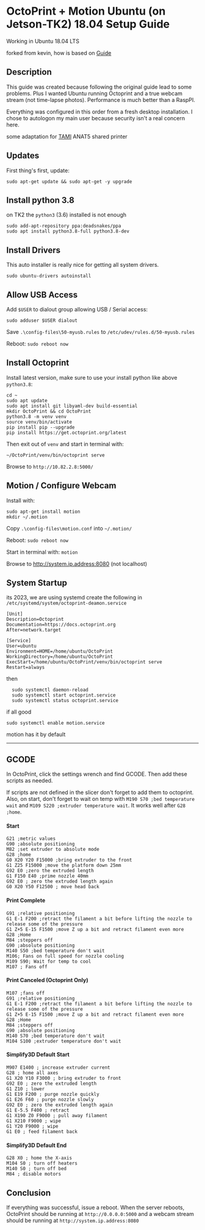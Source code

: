 # OctoPrint + Motion Ubuntu (on Jetson-TK2) 18.04 Setup Guide

Working in Ubuntu 18.04 LTS

forked from kevin, how is based on [Guide]([url](https://discourse.octoprint.org/t/setting-up-octoprint-on-a-raspberry-pi-running-raspbian/2337))

## Description

This guide was created because following the original guide lead to some problems. Plus I wanted Ubuntu running Octoprint and a true webcam stream (not time-lapse photos). Performance is much better than a RaspPI.

Everything was configured in this order from a fresh desktop installation.
I chose to autologon my main user because security isn't a real concern here.

some adaptation for [TAMI](https://wiki.telavivmakers.org) ANAT5 shared printer

## Updates

First thing's first, update:

```
sudo apt-get update && sudo apt-get -y upgrade
```
## Install python 3.8
on TK2 the `python3` (3.6) installed is not enough
```
sudo add-apt-repository ppa:deadsnakes/ppa
sudo apt install python3.8-full python3.8-dev

```

## Install Drivers

This auto installer is really nice for getting all system drivers.

```
sudo ubuntu-drivers autoinstall
```

## Allow USB Access

Add `$USER` to dialout group allowing USB / Serial access:

```
sudo adduser $USER dialout
```

Save `.\config-files\50-myusb.rules` to `/etc/udev/rules.d/50-myusb.rules`

Reboot: `sudo reboot now`

## Install Octoprint

Install latest version, make sure to use your install python like above `python3.8`:

```
cd ~
sudo apt update
sudo apt install git libyaml-dev build-essential
mkdir OctoPrint && cd OctoPrint
python3.8 -m venv venv
source venv/bin/activate
pip install pip --upgrade
pip install https://get.octoprint.org/latest
```

Then exit out of `venv` and start in terminal with:

```
~/OctoPrint/venv/bin/octoprint serve
```

Browse to `http://10.82.2.8:5000/`

## Motion / Configure Webcam

Install with:

```
sudo apt-get install motion
mkdir ~/.motion
```

Copy `.\config-files\motion.conf` into `~/.motion/`

Reboot: `sudo reboot now`

Start in terminal with: `motion`

Browse to http://system.ip.address:8080 (not localhost)

## System Startup

its 2023, we are using systemd
create the following in `/etc/systemd/system/octoprint-deamon.service`
```
[Unit]
Description=Octoprint
Documentation=https://docs.octoprint.org
After=network.target

[Service]
User=ubuntu
Environment=HOME=/home/ubuntu/OctoPrint
WorkingDirectory=/home/ubuntu/OctoPrint
ExecStart=/home/ubuntu/OctoPrint/venv/bin/octoprint serve
Restart=always
```
then
```
  sudo systemctl daemon-reload
  sudo systemctl start octoprint.service 
  sudo systemctl status octoprint.service 
```
if all good  

`sudo systemctl enable motion.service`

motion has it by default

----

## GCODE

In OctoPrint, click the settings wrench and find GCODE. Then add these scripts as needed.

If scripts are not defined in the slicer don't forget to add them to octoprint. Also, on start,
don't forget to wait on temp with `M190 S70 ;bed temperature wait` and `M109 S220 ;extruder temperature wait`.
It works well after `G28 ;home`.

#### Start

```
G21 ;metric values
G90 ;absolute positioning
M82 ;set extruder to absolute mode
G28 ;home
G0 X20 Y20 F15000 ;bring extruder to the front
G1 Z25 F15000 ;move the platform down 25mm
G92 E0 ;zero the extruded length
G1 F150 E40 ;prime nozzle 40mm
G92 E0 ; zero the extruded length again
G0 X20 Y50 F12500 ; move head back
```

#### Print Complete

```
G91 ;relative positioning
G1 E-1 F200 ;retract the filament a bit before lifting the nozzle to release some of the pressure
G1 Z+5 E-15 F1500 ;move Z up a bit and retract filament even more
G28 ;Home
M84 ;steppers off
G90 ;absolute positioning
M140 S50 ;bed temperature don't wait
M106; Fans on full speed for nozzle cooling
M109 S90; Wait for temp to cool 
M107 ; Fans off
```

#### Print Canceled (Octoprint Only)

```
M107 ;fans off
G91 ;relative positioning
G1 E-1 F200 ;retract the filament a bit before lifting the nozzle to release some of the pressure
G1 Z+5 E-15 F1500 ;move Z up a bit and retract filament even more
G28 ;Home
M84 ;steppers off
G90 ;absolute positioning
M140 S70 ;bed temperature don't wait
M104 S100 ;extruder temperature don't wait
```

#### Simplify3D Default Start

```
M907 E1400 ; increase extruder current
G28 ; home all axes
G1 X20 Y10 F3000 ; bring extruder to front
G92 E0 ; zero the extruded length
G1 Z10 ; lower
G1 E19 F200 ; purge nozzle quickly
G1 E26 F60 ; purge nozzle slowly
G92 E0 ; zero the extruded length again
G1 E-5.5 F400 ; retract
G1 X190 Z0 F9000 ; pull away filament
G1 X210 F9000 ; wipe
G1 Y20 F9000 ; wipe
G1 E0 ; feed filament back
```

#### Simplify3D Default End

```
G28 X0 ; home the X-axis
M104 S0 ; turn off heaters
M140 S0 ; turn off bed
M84 ; disable motors
```

## Conclusion

If everything was successful, issue a reboot. When the server reboots, OctoPrint should be running at `http://0.0.0.0:5000` and a webcam stream should be running at `http://system.ip.address:8080`

